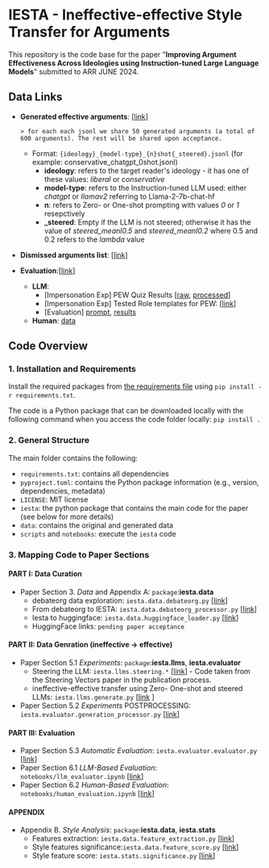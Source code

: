 # IESTA - Ineffective-effective Style Transfer for Arguments
This repository is the code base for the paper "**Improving Argument Effectiveness Across Ideologies using Instruction-tuned Large Language Models**" submitted to ARR JUNE 2024.


## Data Links

- **Generated effective arguments**: [[link](https://anonymous.4open.science/r/iesta-june2024/data/llms_out/new/)]
  

      > for each each jsonl we share 50 generated arguments (a total of 600 arguments). The rest will be shared upon acceptance.
    
    - Format: `{ideology}_{model-type}_{n}shot{_steered}.jsonl` (for example: conservative_chatgpt_0shot.jsonl)
      - **ideology**: refers to the target reader's ideology - it has one of these values: _liberal_ or _conservative_
      - **model-type**: refers to the Instruction-tuned LLM used: either _chatgpt_ or _llamav2_ referring to Llama-2-7b-chat-hf
      - **n**: refers to Zero- or One-shot prompting with values _0_ or _1_ resepctively
      - **_steered**: Empty if the LLM is not steered; otherwise it has the value of _steered_meanl0.5_ and  _steered_meanl0.2_ where 0.5 and 0.2 refers to the $lambda$ value
- **Dismissed arguments list**: [[link](https://anonymous.4open.science/r/iesta-june2024/data/dismiss_text.txt)]
- **Evaluation**:[[link](https://anonymous.4open.science/r/iesta-june2024/data/llm_ideology/)]
  - **LLM**:  
    - [Impersonation Exp] PEW Quiz Results [[raw](https://anonymous.4open.science/r/iesta-june2024/data/llm_ideology/pew_quiz_results), [processed](https://anonymous.4open.science/r/iesta-june2024/data/llm_ideology/pew_quiz_results_processed)]
    - [Impersonation Exp] Tested Role templates for PEW: [[link](https://anonymous.4open.science/r/iesta-june2024/data/llm_ideology/role_templates.json)]
    - [Evaluation] [prompt](https://anonymous.4open.science/r/iesta-june2024/data/llm_ideology/evaluation_prompt.txt), [results](https://anonymous.4open.science/r/iesta-june2024/data/llms_out/llm_evaluation/) 
  - **Human**: [data](https://anonymous.4open.science/r/iesta-june2024/data/human_evaluation/)  
  

## Code Overview

### 1. Installation and Requirements

Install the required packages from [the requirements file](https://anonymous.4open.science/r/iesta-june2024/requirements.txt) using `pip install -r requirements.txt`.

The code is a Python package that can be downloaded locally with the following command when you access the code folder locally:
`pip install .`


### 2. General Structure
The main folder contains the following:
- `requirements.txt`: contains all dependencies
- `pyproject.toml`: contains the Python package information (e.g., version, dependencies, metadata)
- `LICENSE`: MIT license
- `iesta`: the python package that contains the main code for the paper (see below for more details)
- `data`: contains the original and generated data
- `scripts` and `notebooks`: execute the `iesta` code


### 3. Mapping Code to Paper Sections

#### PART I: Data Curation

- Paper Section 3. _Data_ and Appendix A:   `package`:**iesta.data**
  - debateorg data exploration: `iesta.data.debateorg.py` [[link](https://anonymous.4open.science/r/iesta-june2024/iesta/data/debateorg.py)]
  - From debateorg to IESTA:  `iesta.data.debateorg_processor.py` [[link](https://anonymous.4open.science/r/iesta-june2024/iesta/data/debateorg_processor.py)]
  - Iesta to huggingface: `iesta.data.huggingface_loader.py` [[link](https://anonymous.4open.science/r/iesta-june2024/iesta/data/huggingface_loader.py)]
  - HuggingFace links: `pending paper acceptance`


#### PART II: Data Genration (ineffective -> effective)

- Paper Section 5.1 _Experiments_: `package`:**iesta.llms**, **iesta.evaluator**
  - Steering the LLM: `iesta.llms.steering.*` [[link](https://anonymous.4open.science/r/iesta-june2024/iesta/llms/steering)] - Code taken from the Steering Vectors paper in the publication process.
  - ineffective-effective transfer using Zero- One-shot and steered LLMs:  `iesta.llms.generate.py` [[link](https://anonymous.4open.science/r/iesta-june2024/iesta/llms/generate.py) ]
- Paper Section 5.2 _Experiments_ POSTPROCESSING: `iesta.evaluator.generation_processor.py` [[link](https://anonymous.4open.science/r/iesta-june2024/iesta/evaluator/generation_processor.py)]  

#### PART III: Evaluation

- Paper Section 5.3 _Automatic Evaluation_: `iesta.evaluator.evaluator.py` [[link](https://anonymous.4open.science/r/iesta-june2024/iesta/evaluator/evaluator.py)]
- Paper Section 6.1 _LLM-Based Evaluation_: `notebooks/llm_evaluator.ipynb` [[link](https://anonymous.4open.science/r/iesta-june2024/notebooks/llm_evaluator.ipynb)]
- Paper Section 6.2 _Human-Based Evaluation_: `notebooks/human_evaluation.ipynb` [[link](https://anonymous.4open.science/r/iesta-june2024/notebooks/human_evaluation.ipynb)]


#### APPENDIX

- Appendix B. _Style Analysis_:  `package`:**iesta.data**, **iesta.stats**
  - Features extraction: `iesta.data.feature_extraction.py` [[link](https://anonymous.4open.science/r/iesta-june2024/iesta/data/feature_extraction.py)]
  - Style features significance:`iesta.data.feature_score.py` [[link](https://anonymous.4open.science/r/iesta-june2024/iesta/data/feature_score.py)]
  - Style feature score:  `iesta.stats.significance.py` [[link](https://anonymous.4open.science/r/iesta-june2024/iesta/stats/significance.py)]


